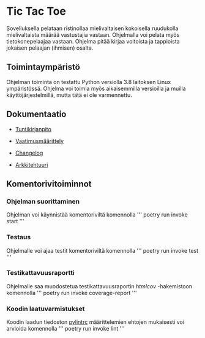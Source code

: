 # Tic Tac Toe
Sovelluksella pelataan ristinollaa mielivaltaisen kokoisella ruudukolla mielivaltaista määrää vastustajia vastaan. Ohjelmalla voi pelata myös tietokonepelaajaa vastaan. Ohjelma pitää kirjaa voitoista ja tappioista jokaisen pelaajan (ihmisen) osalta.

## Toimintaympäristö
Ohjelman toiminta on testattu Python versiolla 3.8 laitoksen Linux ympäristössä. Ohjelma voi toimia myös aikaisemmilla versioilla ja muilla käyttöjärjestelmillä, mutta tätä ei ole varmennettu.

## Dokumentaatio
- [Tuntikirjanpito](https://github.com/JonathanHeyno/ot-harjoitustyo/blob/master/dokumentaatio/tuntikirjanpito.md)

- [Vaatimusmäärittely](https://github.com/JonathanHeyno/ot-harjoitustyo/blob/master/dokumentaatio/vaatimusmaarittely.md)

- [Changelog](https://github.com/JonathanHeyno/ot-harjoitustyo/blob/master/dokumentaatio/changelog.md)

- [Arkkitehtuuri](https://github.com/JonathanHeyno/ot-harjoitustyo/new/master/dokumentaatio)

## Komentorivitoiminnot
### Ohjelman suorittaminen
Ohjelman voi käynnistää komentoriviltä komennolla
'''
poetry run invoke start
'''

### Testaus
Ohjelmalle voi ajaa testit komentoriviltä komennolla
'''
poetry run invoke test
'''

### Testikattavuusraportti
Ohjelmalle saa muodostetua testikattavuusraportin *htmlcov* -hakemistoon komennolla
'''
poetry run invoke coverage-report
'''

### Koodin laatuvarmistukset
Koodin laadun tiedoston [pylintrc](https://github.com/JonathanHeyno/ot-harjoitustyo) määrittelemien ehtojen mukaisesti voi arvioida komennolla
'''
poetry run invoke lint
'''
